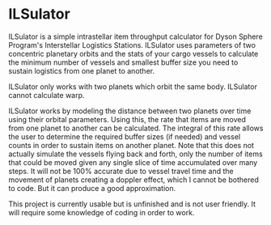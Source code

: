 # ILSulator
ILSulator is a simple intrastellar item throughput calculator for Dyson Sphere Program's Interstellar Logistics Stations. 
ILSulator uses parameters of two concentric planetary orbits and the stats of your cargo vessels to calculate the minimum number of vessels and smallest buffer size you need to sustain logistics from one planet to another.

ILSulator only works with two planets which orbit the same body. ILSulator cannot calculate warp.

ILSulator works by modeling the distance between two planets over time using their orbital parameters. Using this, the rate that items are moved from one planet to another can be calculated. 
The integral of this rate allows the user to determine the required buffer sizes (if needed) and vessel counts in order to sustain items on another planet. 
Note that this does not actually simulate the vessels flying back and forth, only the number of items that could be moved given any single slice of time accumulated over many steps. 
It will not be 100% accurate due to vessel travel time and the movement of planets creating a doppler effect, which I cannot be bothered to code. But it can produce a good approximation.

This project is currently usable but is unfinished and is not user friendly. It will require some knowledge of coding in order to work.
